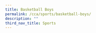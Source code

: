 ```yaml
---
title: Basketball Boys
permalink: /cca/sports/basketball-boys/
description: ""
third_nav_title: Sports
---
```

